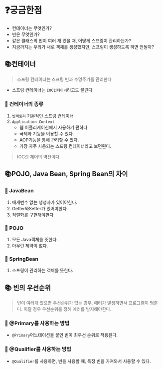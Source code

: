 # ❓궁금한점
- 컨테이너는 무엇인가?
- 빈은 무엇인가?
- 같은 클래스의 빈이 여러 개 있을 때, 어떻게 스프링이 관리하는가?
- 지금까지는 우리가 새로 객체를 생성했지만, 스프링이 생성하도록 하면 안될까?

## 📚컨테이너

> 스프링 컨테이너는 스프링 빈과 수명주기를 관리한다

- 스프링 컨테이너는 `IOC컨테이너`라고도 불린다
### 📙 컨테이너의 종류
1. `빈팩토리`
   기본적인 스프링 컨테이너
2. `Application Context`
   - 웹 어플리케이션에서 사용하기 편하다
   - 국제화 기능을 이용할 수 있다.
   - AOP기능을 통해 관리할 수 있다.
   - 가장 자주 사용되는 스프링 컨테이너라고 보면된다.

> IOC란 제어의 역전이다

## 📚POJO, Java Bean, Spring Bean의 차이

### 📙 JavaBean
1. 매개변수 없는 생성자가 있어야한다.
2. Getter와Setter가 있어야한다.
3. 직렬화를 구현해야한다
### 📗 POJO
1. 모든 Java객체를 뜻한다.
2. 아무런 제약이 없다.
### 📕 SpringBean
1. 스프링이 관리하는 객체를 뜻한다.

## 📚 빈의 우선순위
> 빈이 여러개 있으면 우선순위가 없는 경우, 에러가 발생하면서 프로그램이 멈춘다. 이럴 경우 우선순위를 정해 에러를 방지해야한다.

### 📙 @Primary를 사용하는 방법
- `@Primary`어노테이션을 붙인 빈이 최우선 순위로 적용된다.

### 📗  @Qualifier를 사용하는 방법
- `@Qualifier`를 사용하면, 빈을 사용할 때, 특정 빈을 가져와서 사용할 수 있다.

